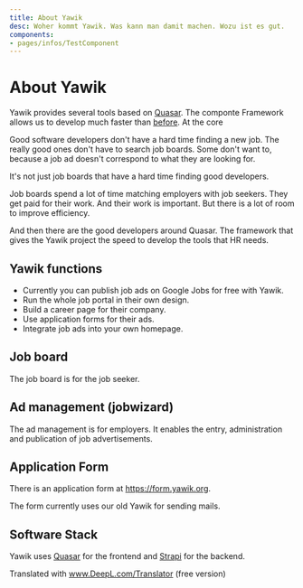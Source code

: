 ```yaml
---
title: About Yawik
desc: Woher kommt Yawik. Was kann man damit machen. Wozu ist es gut.
components:
- pages/infos/TestComponent
---
```


# About Yawik

Yawik provides several tools based on [Quasar](https://quasar.dev). The componte Framework allows us to develop much faster than [before](https:old.yawik.org). At the core

Good software developers don't have a hard time finding a new job. The really good ones don't have to search job boards. Some don't want to, because a job ad doesn't correspond to what they are looking for.

It's not just job boards that have a hard time finding good developers.

Job boards spend a lot of time matching employers with job seekers. They get paid for their work. And their work is important. But there is a lot of room to improve efficiency.

And then there are the good developers around Quasar. The framework that gives the Yawik project the speed to develop the tools that HR needs.

## Yawik functions

- Currently you can publish job ads on Google Jobs for free with Yawik.
- Run the whole job portal in their own design.
- Build a career page for their company.
- Use application forms for their ads.
- Integrate job ads into your own homepage.

## Job board

The job board is for the job seeker.

## Ad management (jobwizard)

The ad management is for employers. It enables the entry, administration and publication of job advertisements.

## Application Form

There is an application form at https://form.yawik.org.

The form currently uses our old Yawik for sending mails.


## Software Stack

Yawik uses [Quasar](https://quasar.dev) for the frontend and [Strapi](https://strapi.io) for the backend.

Translated with www.DeepL.com/Translator (free version)